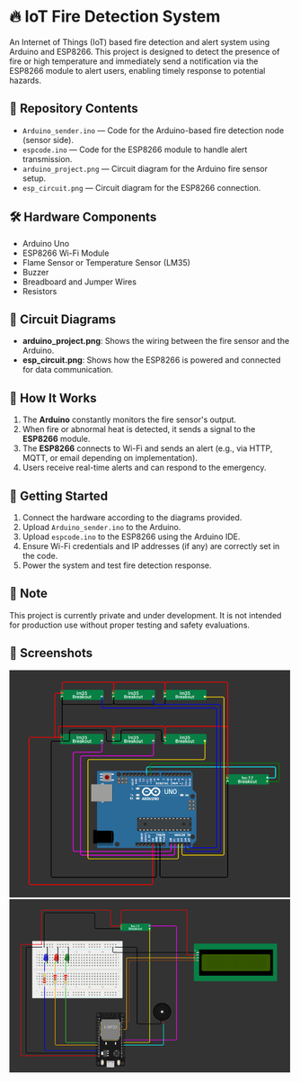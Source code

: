 # 🔥 IoT Fire Detection System

An Internet of Things (IoT) based fire detection and alert system using Arduino and ESP8266. This project is designed to detect the presence of fire or high temperature and immediately send a notification via the ESP8266 module to alert users, enabling timely response to potential hazards.

## 📁 Repository Contents

- `Arduino_sender.ino` — Code for the Arduino-based fire detection node (sensor side).
- `espcode.ino` — Code for the ESP8266 module to handle alert transmission.
- `arduino_project.png` — Circuit diagram for the Arduino fire sensor setup.
- `esp_circuit.png` — Circuit diagram for the ESP8266 connection.

## 🛠️ Hardware Components

- Arduino Uno
- ESP8266 Wi-Fi Module
- Flame Sensor or Temperature Sensor (LM35)
- Buzzer 
- Breadboard and Jumper Wires
- Resistors 

## 🔌 Circuit Diagrams

- **arduino_project.png**: Shows the wiring between the fire sensor and the Arduino.
- **esp_circuit.png**: Shows how the ESP8266 is powered and connected for data communication.

## 🔧 How It Works

1. The **Arduino** constantly monitors the fire sensor's output.
2. When fire or abnormal heat is detected, it sends a signal to the **ESP8266** module.
3. The **ESP8266** connects to Wi-Fi and sends an alert (e.g., via HTTP, MQTT, or email depending on implementation).
4. Users receive real-time alerts and can respond to the emergency.

## 🚀 Getting Started

1. Connect the hardware according to the diagrams provided.
2. Upload `Arduino_sender.ino` to the Arduino.
3. Upload `espcode.ino` to the ESP8266 using the Arduino IDE.
4. Ensure Wi-Fi credentials and IP addresses (if any) are correctly set in the code.
5. Power the system and test fire detection response.

## 🔐 Note

This project is currently private and under development. It is not intended for production use without proper testing and safety evaluations.

## 📸 Screenshots
<img src="arduino_project.png" alt="Demo" width="500"/>
<img src="esp_circuit.png" alt="Demo" width="500"/>




